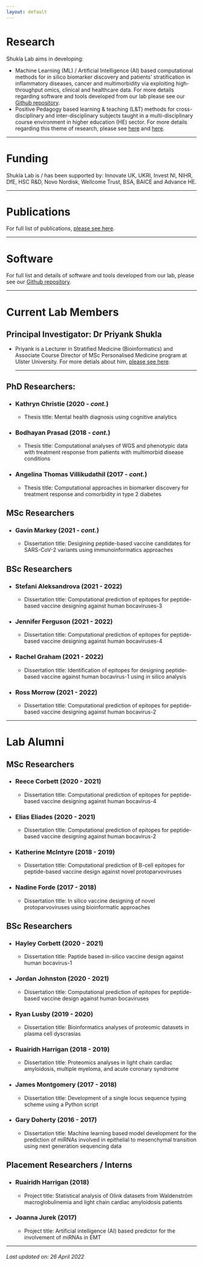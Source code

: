 ```yaml
---
layout: default
---
```


# Research
Shukla Lab aims in developing:
* Machine Learning (ML) / Artificial Intelligence (AI) based computational methods for in silico biomarker discovery and patients’ stratification in inflammatory diseases, cancer and multimorbidity via exploiting high-throughput omics, clinical and healthcare data. For more details regarding software and tools developed from our lab please see our [Github repository](https://github.com/ShuklaLab).
* Positive Pedagogy based learning & teaching (L&T) methods for cross-disciplinary and inter-disciplinary subjects taught in a multi-disciplinary course environment in higher education (HE) sector. For more details regarding this theme of research, please see [here](https://www.advance-he.ac.uk/knowledge-hub/intervention-through-teaching-and-learning-practice-addressing-stress-and-anxiety) and [here](https://ciernetwork.wordpress.com/).

* * *

# Funding
Shukla Lab is / has been supported by: Innovate UK, UKRI, Invest NI, NIHR, DfE, HSC R&D, Novo Nordisk, Wellcome Trust, BSA, BAICE and Advance HE.

* * *

# Publications
For full list of publications, [please see here](https://pure.ulster.ac.uk/en/persons/priyank-shukla/publications/).

* * *

# Software
For full list and details of software and tools developed from our lab, please see our [Github repository](https://github.com/ShuklaLab).

* * *

# Current Lab Members

## Principal Investigator: Dr Priyank Shukla
- Priyank is a Lecturer in Stratified Medicine (Bioinformatics) and Associate Course Director of MSc Personalised Medicine program at Ulster University. For more detials about him, [please see here](https://pure.ulster.ac.uk/en/persons/priyank-shukla).

  * * *


## PhD Researchers:
- ### Kathryn Christie (2020 - _cont._)
  - Thesis title: Mental health diagnosis using cognitive analytics
- ### Bodhayan Prasad (2018 - _cont._)
  - Thesis title: Computational analyses of WGS and phenotypic data with treatment response from patients with multimorbid disease conditions
- ### Angelina Thomas Villikudathil (2017 - _cont._)
  - Thesis title: Computational approaches in biomarker discovery for treatment response and comorbidity in type 2 diabetes

## MSc Researchers
- ### Gavin Markey (2021 - _cont._)
  - Dissertation title: Desigining peptide-based vaccine candidates for SARS-CoV-2 variants using immunoinformatics approaches

## BSc Researchers
- ### Stefani Aleksandrova (2021 - 2022)
  - Dissertation title: Computational prediction of epitopes for peptide-based vaccine designing against human bocaviruses-3
- ### Jennifer Ferguson (2021 - 2022)
  - Dissertation title: Computational prediction of epitopes for peptide-based vaccine designing against human bocaviruses-4
- ### Rachel Graham (2021 - 2022)
  - Dissertation title: Identification of epitopes for designing peptide-based vaccine against human bocavirus-1 using in silico analysis
- ### Ross Morrow (2021 - 2022)
  - Dissertation title: Computational prediction of epitopes for peptide-based vaccine designing against human bocavirus-2

* * *

# Lab Alumni

## MSc Researchers
- ### Reece Corbett (2020 - 2021)
  - Dissertation title: Computational prediction of epitopes for peptide-based vaccine designing against human bocavirus-4
- ### Elias Eliades (2020 - 2021)
  - Dissertation title: Computational prediction of epitopes for peptide-based vaccine designing against human bocavirus-2
- ### Katherine McIntyre (2018 - 2019)
  - Dissertation title: Computational prediction of B-cell epitopes for peptide-based vaccine design against novel protoparvoviruses
- ### Nadine Forde (2017 - 2018)
  - Dissertation title: In silico vaccine designing of novel protoparvoviruses using bioinformatic approaches

## BSc Researchers
- ### Hayley Corbett (2020 - 2021)
  - Dissertation title: Paptide based in-silico vaccine design against human bocavirus-1
- ### Jordan Johnston (2020 - 2021)
  - Dissertation title: Computational prediction of epitopes for peptide-based vaccine design against human bocaviruses
- ### Ryan Lusby (2019 - 2020)
  - Dissertation title: Bioinformatics analyses of proteomic datasets in plasma cell dyscrasias
- ### Ruairidh Harrigan (2018 - 2019)
  - Dissertation title: Proteomics analyses in light chain cardiac amyloidosis, multiple myeloma, and acute coronary syndrome
- ### James Montgomery (2017 - 2018)
  - Dissertation title: Development of a single locus sequence typing scheme using a Python script
- ### Gary Doherty (2016 - 2017)
  - Dissertation title: Machine learning based model development for the prediction of miRNAs involved in epithelial to mesenchymal transition using next generation sequencing data

## Placement Researchers / Interns
- ### Ruairidh Harrigan (2018)
  - Project title: Statistical analysis of Olink datasets from Waldenström macroglobulinemia and light chain cardiac amyloidosis patients
- ### Joanna Jurek (2017)
  - Project title: Artificial intelligence (AI) based predictor for the involvement of miRNAs in EMT

* * *

###### _Last updated on: 26 April 2022_
